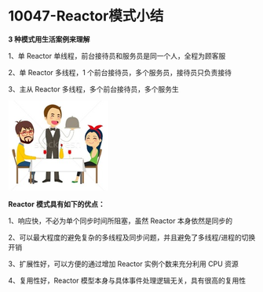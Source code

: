 # 10047-Reactor模式小结

**3 种模式用生活案例来理解**

1、单 Reactor 单线程，前台接待员和服务员是同一个人，全程为顾客服

2、单 Reactor 多线程，1 个前台接待员，多个服务员，接待员只负责接待

3、主从 Reactor 多线程，多个前台接待员，多个服务生

![10047](images/10047.jpg)

**Reactor** **模式具有如下的优点：**

1、响应快，不必为单个同步时间所阻塞，虽然 Reactor 本身依然是同步的

2、可以最大程度的避免复杂的多线程及同步问题，并且避免了多线程/进程的切换开销

3、扩展性好，可以方便的通过增加 Reactor 实例个数来充分利用 CPU 资源

4、复用性好，Reactor 模型本身与具体事件处理逻辑无关，具有很高的复用性